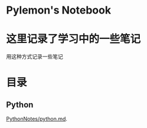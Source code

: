 Pylemon's Notebook
==================

# 这里记录了学习中的一些笔记

用这种方式记录一些笔记

# 目录

## Python

[PythonNotes/python.md](/pylemon/notebook/master/python.md).

